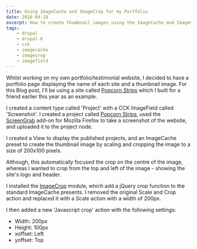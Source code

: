 ```yaml
---
title: Using ImageCache and ImageCrop for my Portfolio
date: 2010-04-28
excerpt: How to create thumbnail images using the ImageCache and ImageCrop modules.
tags:
    - drupal
    - drupal-6
    - cck
    - imagecache
    - imagecrop
    - imagefield
---
```


Whilst working on my own portfolio/testimonial website, I decided to have a
portfolio page displaying the name of each site and a thumbnail image. For this
Blog post, I'll be using a site called
[Popcorn Strips](http://popcornstrips.com) which I built for a friend earlier
this year as an example.

I created a content type called 'Project' with a CCK ImageField called
'Screenshot'. I created a project called
[Popcorn Strips](http://popcornstrips.com), used the
[ScreenGrab](https://addons.mozilla.org/addon/1146) add-on for Mozilla Firefox
to take a screenshot of the website, and uploaded it to the project node.

I created a View to display the published projects, and an ImageCache preset to
create the thumbnail image by scaling and cropping the image to a size of
200x100 pixels.

Although, this automatically focused the crop on the centre of the image,
whereas I wanted to crop from the top and left of the image - showing the site's
logo and header.

I installed the [ImageCrop](http://drupal.org/project/imagecrop) module, which
add a jQuery crop function to the standard ImageCache presents. I removed the
original Scale and Crop action and replaced it with a Scale action with a width
of 200px.

I then added a new 'Javascript crop' action with the following settings:

- Width: 200px
- Height: 100px
- xoffset: Left
- yoffset: Top
